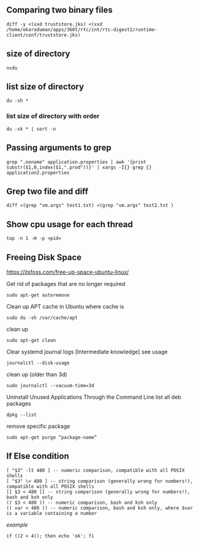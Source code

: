 ## Comparing two binary files

```
diff -y <(xxd truststore.jks) <(xxd /home/okaraduman/apps/360t/rtc/int/rtc-digest2/runtime-client/conf/truststore.jks)
```

## size of directory
```
ncdu
```

## list size of directory
```
du -sh *
```

### list size of directory with order
```
du -sk * | sort -n
```

## Passing arguments to grep 
```
grep ".noname" application.properties | awk '{print substr($1,0,index($1,".prod"))}' | xargs -I{} grep {} application2.properties 
```

## Grep two file and diff
```
diff <(grep "vm.args" test1.txt) <(grep "vm.args" test2.txt )
```
## Show cpu usage for each thread
```
top -n 1 -H -p <pid>
```
## Freeing Disk Space
https://itsfoss.com/free-up-space-ubuntu-linux/ 

Get rid of packages that are no longer required
```
sudo apt-get autoremove
```

 Clean up APT cache in Ubuntu
 where cache is
 ```
 sudo du -sh /var/cache/apt 
 ```
 
 clean up
```
sudo apt-get clean
```

Clear systemd journal logs [Intermediate knowledge]
see usage
```
journalctl --disk-usage
```
clean up (older than 3d)
```
sudo journalctl --vacuum-time=3d
```

Uninstall Unused Applications Through the Command Line
list all deb packages
```
dpkg --list
```

remove specific package
```
sudo apt-get purge “package-name”
```

## If Else condition
```
[ "$3" -lt 480 ] -- numeric comparison, compatible with all POSIX shells
[ "$3" \< 480 ] -- string comparison (generally wrong for numbers!), compatible with all POSIX shells
[[ $3 < 480 ]] -- string comparison (generally wrong for numbers!), bash and ksh only
(( $3 < 480 )) -- numeric comparison, bash and ksh only
(( var < 480 )) -- numeric comparison, bash and ksh only, where $var is a variable containing a number
```
*example*
```
if ((2 < 4)); then echo 'ok'; fi
```
